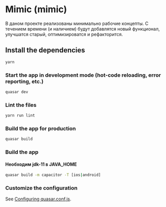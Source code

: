 # Mimic (mimic)

В даном проекте реализованы минимально рабочие концепты. С течением времени (и наличием) будут добавлятся новый функционал, улучшатся старый, оптимизироватся и рефакторится.

## Install the dependencies
```bash
yarn
```

### Start the app in development mode (hot-code reloading, error reporting, etc.)
```bash
quasar dev
```

### Lint the files
```bash
yarn run lint
```

### Build the app for production
```bash
quasar build
```

### Build the app
#### Необходим jdk-11 в JAVA_HOME
```bash
quasar build -m capacitor -T [ios|android]
```

### Customize the configuration
See [Configuring quasar.conf.js](https://quasar.dev/quasar-cli/quasar-conf-js).
